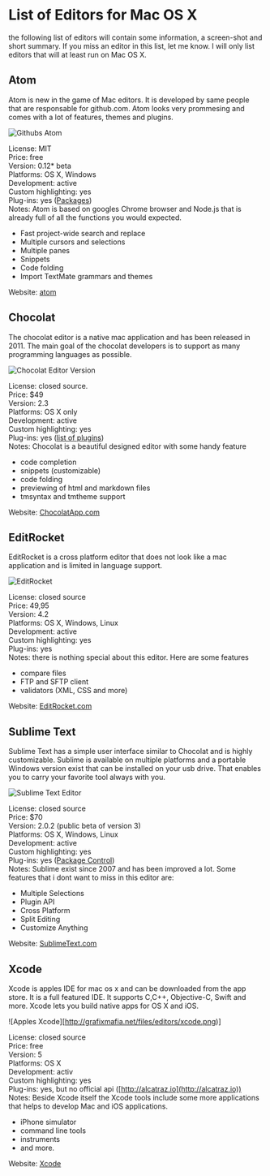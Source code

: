 # List of Editors for Mac OS X

the following list of editors will contain some information, a screen-shot and short summary. If you miss an editor in this list, let me know. I will only list editors that will at least run on Mac OS X. 

## Atom 

Atom is new in the game of Mac editors. It is developed by same people that are responsable for github.com. Atom looks very prommesing and comes with a lot of features, themes and plugins.

![Githubs Atom](http://grafixmafia.net/files/editors/atom.png)

License: MIT      
Price: free       
Version: 0.12* beta       
Platforms: OS X, Windows      
Development: active     
Custom highlighting: yes     
Plug-ins: yes ([Packages](https://atom.io/packages))       
Notes: Atom is based on googles Chrome browser and Node.js that is already full of all the functions you would expected. 

- Fast project-wide search and replace 
- Multiple cursors and selections
- Multiple panes
- Snippets
- Code folding
- Import TextMate grammars and themes

Website: [atom](https://atom.io)     

## Chocolat

The chocolat editor is a native mac application and has been released in 2011. The main goal of the chocolat developers is to support as many programming languages as possible.  

![Chocolat Editor Version](http://grafixmafia.net/files/editors/chocolat.png)

License: closed source.     
Price: $49       
Version: 2.3          
Platforms: OS X only      
Development: active       
Custom highlighting: yes         
Plug-ins: yes ([list of plugins](http://mixins.chocolatapp.com/mixins/browse/))       
Notes: Chocolat is a beautiful designed editor with some handy feature

- code completion
- snippets (customizable)
- code folding
- previewing of html and markdown files
- tmsyntax and tmtheme support

Website: [ChocolatApp.com](https://chocolatapp.com)      

## EditRocket

EditRocket is a cross platform editor that does not look like a mac application and is limited in language support.

![EditRocket](http://grafixmafia.net/files/editors/EditRocket.png)

License: closed source     
Price: 49,95      
Version: 4.2       
Platforms: OS X, Windows, Linux       
Development: active      
Custom highlighting: yes     
Plug-ins: yes        
Notes: there is nothing special about this editor. Here are some features  

- compare files
- FTP and SFTP client
- validators (XML, CSS and more) 

Website: [EditRocket.com](http://www.editrocket.com)     


## Sublime Text

Sublime Text has a simple user interface similar to Chocolat and is highly customizable. Sublime is available on multiple platforms and a portable Windows version exist that can be installed on your usb drive. That enables you to carry your favorite tool always with you.

![Sublime Text Editor](http://grafixmafia.net/files/editors/SublimeText.png)

License: closed source      
Price: $70       
Version: 2.0.2 (public beta of version 3)       
Platforms: OS X, Windows, Linux      
Development: active       
Custom highlighting: yes     
Plug-ins: yes ([Package Control](https://sublime.wbond.net))      
Notes: Sublime exist since 2007 and has been improved a lot. Some features that i dont want to miss in this editor are:

- Multiple Selections
- Plugin API 
- Cross Platform
- Split Editing
- Customize Anything

Website: [SublimeText.com](http://www.sublimetext.com)     

## Xcode

Xcode is apples IDE for mac os x and can be downloaded from the app store. It is a full featured IDE. It supports C,C++, Objective-C, Swift and more. Xcode lets you build native apps for OS X and iOS. 

![Apples Xcode][http://grafixmafia.net/files/editors/xcode.png)]

License: closed source       
Price: free       
Version: 5       
Platforms: OS X     
Development: activ      
Custom highlighting: yes      
Plug-ins: yes, but no official api ([http://alcatraz.io](http://alcatraz.io))
Notes: Beside Xcode itself the Xcode tools include some more applications that helps to develop Mac and iOS applications. 

- iPhone simulator
- command line tools
- instruments
- and more.

Website: [Xcode](https://developer.apple.com/xcode/)      













